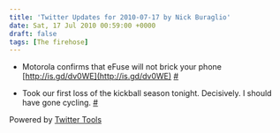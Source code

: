 ```yaml
---
title: 'Twitter Updates for 2010-07-17 by Nick Buraglio'
date: Sat, 17 Jul 2010 00:59:00 +0000
draft: false
tags: [The firehose]
---
```


  
*   Motorola confirms that eFuse will not brick your phone [http://is.gd/dv0WE](http://is.gd/dv0WE) [#](http://twitter.com/buraglio/statuses/18726841155)
  
*   Took our first loss of the kickball season tonight. Decisively. I should have gone cycling. [#](http://twitter.com/buraglio/statuses/18733367012)
  

  

Powered by [Twitter Tools](http://alexking.org/projects/wordpress)